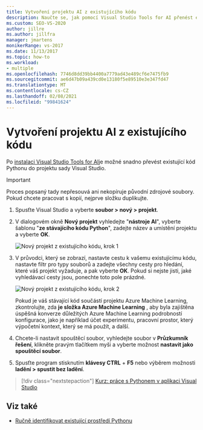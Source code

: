 ```yaml
---
title: Vytvoření projektu AI z existujícího kódu
description: Naučte se, jak pomocí Visual Studio Tools for AI přenést existující kód Pythonu do projektu sady Visual Studio.
ms.custom: SEO-VS-2020
author: jillre
ms.author: jillfra
manager: jmartens
monikerRange: vs-2017
ms.date: 11/13/2017
ms.topic: how-to
ms.workload:
- multiple
ms.openlocfilehash: 7746d8dd39bb4400a7779ad43e489cf6e7475fb9
ms.sourcegitcommit: ae6d47b09a439cd0e13180f5e89510e3e347fd47
ms.translationtype: MT
ms.contentlocale: cs-CZ
ms.lasthandoff: 02/08/2021
ms.locfileid: "99841624"
---
```

# <a name="create-an-ai-project-from-existing-code"></a>Vytvoření projektu AI z existujícího kódu

Po [instalaci Visual Studio Tools for AI](installation.md)je možné snadno převést existující kód Pythonu do projektu sady Visual Studio.

> [!Important]
> Proces popsaný tady nepřesouvá ani nekopíruje původní zdrojové soubory. Pokud chcete pracovat s kopií, nejprve složku duplikujte.

1. Spusťte Visual Studio a vyberte **soubor > nový > projekt**.

2. V dialogovém okně **Nový projekt** vyhledejte "**nástroje AI**", vyberte šablonu "**ze stávajícího kódu Python**", zadejte název a umístění projektu a vyberte **OK**.

   ![Nový projekt z existujícího kódu, krok 1](media/create-project-existing/new-ai-project.png)

3. V průvodci, který se zobrazí, nastavte cestu k vašemu existujícímu kódu, nastavte filtr pro typy souborů a zadejte všechny cesty pro hledání, které váš projekt vyžaduje, a pak vyberte **OK**. Pokud si nejste jisti, jaké vyhledávací cesty jsou, ponechte toto pole prázdné.

   ![Nový projekt z existujícího kódu, krok 2](media/create-project-existing/azurebatch-newproject.png)

   Pokud je váš stávající kód součástí projektu Azure Machine Learning, zkontrolujte, zda **je složka Azure Machine Learning** , aby byla zajištěna úspěšná konverze důležitých Azure Machine Learning podrobností konfigurace, jako je například účet experimentu, pracovní prostor, který výpočetní kontext, který se má použít, a další.

4. Chcete-li nastavit spouštěcí soubor, vyhledejte soubor v **Průzkumník řešení**, klikněte pravým tlačítkem myši a vyberte možnost **nastavit jako spouštěcí soubor**.

5. Spusťte program stisknutím **klávesy CTRL** + **F5** nebo výběrem možnosti **ladění > spustit bez ladění**.

> [!div class="nextstepaction"]
> [Kurz: práce s Pythonem v aplikaci Visual Studio](../python/tutorial-working-with-python-in-visual-studio-step-00-installation.md)

## <a name="see-also"></a>Viz také

- [Ručně identifikovat existující prostředí Pythonu](../python/managing-python-environments-in-visual-studio.md#manually-identify-an-existing-environment)

